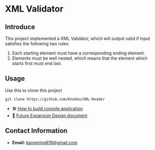 # XML Validator
## Introduce
This project implemented a XML Validator, which will output valid if input satisfies the following two rules:  
1. Each starting element must have a corresponding ending element.  
2. Elements must be well nested, which means that the element which starts first must end last.  

## Usage
Use this to clone this project
```
git clone https://github.com/KnnUUu/XML-Reader
```

- 🛠 [How to build console application](HowToBuild.md)
- 📖 [Future Expansion Design document](FutureExpansionDesign.md)

## Contact Information
- **Email:** kangming819@gmail.com
